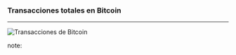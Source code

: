 ### Transacciones totales en Bitcoin
----------------
![Transacciones de Bitcoin](../resources/transactions.png)<!-- .element: style="border:0px; box-shadow: 0 0 0 rgba(0, 0, 0, 0); vertical-align: middle;" -->

note:

